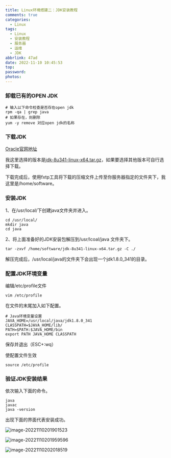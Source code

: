 ```yaml
---
title: Linux环境搭建二：JDK安装教程
comments: true
categories:
  - Linux
tags:
  - Linux
  - 安装教程
  - 服务器
  - 运维
  - JDK
abbrlink: 47ad
date: 2022-11-10 10:45:53
top:
password:
photos:
---
```




### 卸载已有的OPEN JDK

```
# 输入以下命令检查是否存在open jdk
rpm -qa | grep java
# 如果存在，则删除
yum -y remove 对应open jdk的名称
```
<!-- more-->

### 下载JDK

[Oracle官网地址](https://www.oracle.com/)

我这里选择的版本是[jdk-8u341-linux-x64.tar.gz](https://www.oracle.com/java/technologies/javase/javase8u211-later-archive-downloads.html#license-lightbox)，如果要选择其他版本可自行选择下载。

下载完成后，使用fxtp工具将下载的压缩文件上传至你服务器指定的文件夹下，我这里是/home/software。

### 安装JDK

1、在/usr/local/下创建java文件夹并进入。

```
cd /usr/local/
mkdir java
cd java
```

2、将上面准备好的JDK安装包解压到/usr/lcoal/java 文件夹下。

```
tar -zxvf /home/software/jdk-8u341-linux-x64.tar.gz -C ./
```

解压完成后，/usr/local/java的文件夹下会出现一个jdk1.8.0_341的目录。

### 配置JDK环境变量

编辑/etc/profile文件

```
vim /etc/profile
```

在文件的末尾加入如下配置。

```
# Java环境变量设置
JAVA_HOME=/usr/local/java/jdk1.8.0_341
CLASSPATH=$JAVA_HOME/lib/
PATH=$PATH:$JAVA_HOME/bin
export PATH JAVA_HOME CLASSPATH
```

保存并退出（ESC+:wq）

使配置文件生效

```
source /etc/profile
```

### 验证JDK安装结果

依次输入下面的命令。

```
java
javac
java -version
```

出现下面的界面代表安装成功。

![image-20221110201901523](https://flowerunbeaten-blog-images.oss-cn-chengdu.aliyuncs.com/images/202211102019581.png)



![image-20221110201959596](https://flowerunbeaten-blog-images.oss-cn-chengdu.aliyuncs.com/images/202211102019656.png)

![image-20221110202018519](https://flowerunbeaten-blog-images.oss-cn-chengdu.aliyuncs.com/images/202211102020551.png)


